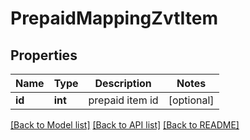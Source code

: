 # PrepaidMappingZvtItem

## Properties
Name | Type | Description | Notes
------------ | ------------- | ------------- | -------------
**id** | **int** | prepaid item id | [optional] 

[[Back to Model list]](../README.md#documentation-for-models) [[Back to API list]](../README.md#documentation-for-api-endpoints) [[Back to README]](../README.md)


